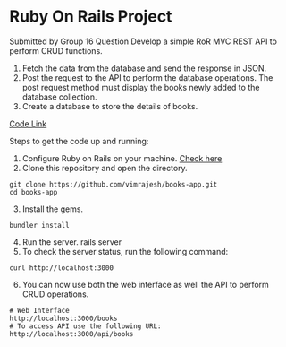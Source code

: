# Ruby On Rails Project
<bold> Submitted by Group 16 </bold>
Question
Develop a simple RoR MVC REST API to perform CRUD functions.
1. Fetch the data from the database and send the response in JSON.
2. Post the request to the API to perform the database operations. The post request
method must display the books newly added to the database collection.
3. Create a database to store the details of books.

[Code Link](https://github.com/vimrajesh/books-app)

Steps to get the code up and running:

1. Configure Ruby on Rails on your machine. [Check here](https://rubyonrails.org/)
2. Clone this repository and open the directory.
```
git clone https://github.com/vimrajesh/books-app.git
cd books-app
```
3. Install the gems. 
```
bundler install
```
4. Run the server.
rails server
5. To check the server status, run the following command:
```
curl http://localhost:3000
```
6. You can now use both the web interface as well the API to perform CRUD operations.
```
# Web Interface
http://localhost:3000/books
# To access API use the following URL:
http://localhost:3000/api/books
```